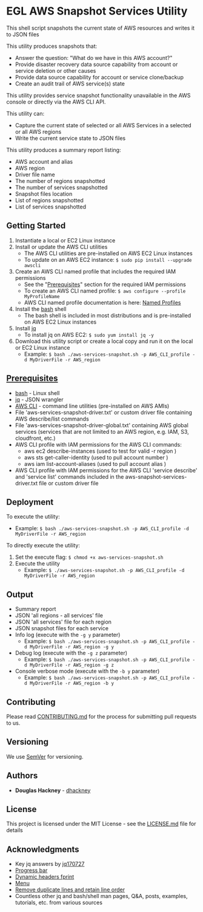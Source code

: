 # EGL AWS Snapshot Services Utility

This shell script snapshots the current state of AWS resources and writes it to JSON files

This utility produces snapshots that:

* Answer the question: "What do we have in this AWS account?"
* Provide disaster recovery data source capability from account or service deletion or other causes
* Provide data source capability for account or service clone/backup  
* Create an audit trail of AWS service(s) state 

This utility provides service snapshot functionality unavailable in the AWS console or directly via the AWS CLI API. 

This utility can: 

* Capture the current state of selected or all AWS Services in a selected or all AWS regions
* Write the current service state to JSON files   

This utility produces a summary report listing:

* AWS account and alias
* AWS region
* Driver file name
* The number of regions snapshotted
* The number of services snapshotted
* Snapshot files location
* List of regions snapshotted
* List of services snapshotted


## Getting Started

1. Instantiate a local or EC2 Linux instance
2. Install or update the AWS CLI utilities
    * The AWS CLI utilities are pre-installed on AWS EC2 Linux instances
    * To update on an AWS EC2 instance: `$ sudo pip install --upgrade awscli` 
3. Create an AWS CLI named profile that includes the required IAM permissions 
    * See the "[Prerequisites](#prerequisites)" section for the required IAM permissions
    * To create an AWS CLI named profile: `$ aws configure --profile MyProfileName`
    * AWS CLI named profile documentation is here: [Named Profiles](http://docs.aws.amazon.com/cli/latest/userguide/cli-multiple-profiles.html)
4. Install the [bash](https://www.gnu.org/software/bash/) shell
    * The bash shell is included in most distributions and is pre-installed on AWS EC2 Linux instances
5. Install [jq](https://github.com/stedolan/jq) 
    * To install jq on AWS EC2: `$ sudo yum install jq -y`
6. Download this utility script or create a local copy and run it on the local or EC2 Linux instance
    * Example: `$ bash ./aws-services-snapshot.sh -p AWS_CLI_profile -d MyDriverFile -r AWS_region`  

## [Prerequisites](#prerequisites)

* [bash](https://www.gnu.org/software/bash/) - Linux shell 
* [jq](https://github.com/stedolan/jq) - JSON wrangler
* [AWS CLI](https://aws.amazon.com/cli/) - command line utilities (pre-installed on AWS AMIs) 
* File 'aws-services-snapshot-driver.txt' or custom driver file containing AWS describe/list commands 
* File 'aws-services-snapshot-driver-global.txt' containing AWS global services (services that are not limited to an AWS region, e.g. IAM, S3, cloudfront, etc.) 
* AWS CLI profile with IAM permissions for the AWS CLI commands:
  * aws ec2 describe-instances (used to test for valid -r region )
  * aws sts get-caller-identity (used to pull account number )
  * aws iam list-account-aliases (used to pull account alias )
* AWS CLI profile with IAM permissions for the AWS CLI 'service describe' and 'service list' commands included in the aws-snapshot-services-driver.txt file or custom driver file 


## Deployment

To execute the utility:

  * Example: `$ bash ./aws-services-snapshot.sh -p AWS_CLI_profile -d MyDriverFile -r AWS_region`  

To directly execute the utility:  

1. Set the execute flag: `$ chmod +x aws-services-snapshot.sh`
2. Execute the utility  
    * Example: `$ ./aws-services-snapshot.sh -p AWS_CLI_profile -d MyDriverFile -r AWS_region`    

## Output

* Summary report 
* JSON 'all regions - all services' file
* JSON 'all services' file for each region
* JSON snapshot files for each service
* Info log (execute with the `-g y` parameter)  
  * Example: `$ bash ./aws-services-snapshot.sh -p AWS_CLI_profile -d MyDriverFile -r AWS_region -g y`  
* Debug log (execute with the `-g z` parameter)  
  * Example: `$ bash ./aws-services-snapshot.sh -p AWS_CLI_profile -d MyDriverFile -r AWS_region -g z`  
* Console verbose mode (execute with the `-b y` parameter)  
  * Example: `$ bash ./aws-services-snapshot.sh -p AWS_CLI_profile -d MyDriverFile -r AWS_region -b y`  

## Contributing

Please read [CONTRIBUTING.md](https://github.com/Enterprise-Group-Ltd/aws-services-snapshot/blob/master/CONTRIBUTING.md) for the process for submitting pull requests to us.

## Versioning

We use [SemVer](http://semver.org/) for versioning. 

## Authors

* **Douglas Hackney** - [dhackney](https://github.com/dhackney)

## License

This project is licensed under the MIT License - see the [LICENSE.md](https://github.com/Enterprise-Group-Ltd/aws-services-snapshot/blob/master/LICENSE) file for details

## Acknowledgments

* Key jq answers by [jq170727](https://stackoverflow.com/users/8379597/jq170727) 
* [Progress bar](https://stackoverflow.com/questions/238073/how-to-add-a-progress-bar-to-a-shell-script)  
* [Dynamic headers fprint](https://stackoverflow.com/questions/5799303/print-a-character-repeatedly-in-bash)
* [Menu](https://stackoverflow.com/questions/30182086/how-to-use-goto-statement-in-shell-script)
* [Remove duplicate lines and retain line order](https://unix.stackexchange.com/questions/30173/how-to-remove-duplicate-lines-inside-a-text-file)
* Countless other jq and bash/shell man pages, Q&A, posts, examples, tutorials, etc. from various sources  

